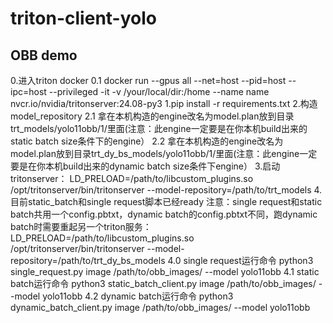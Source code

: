 # triton-client-yolo
## OBB demo
0.进入triton docker
    0.1 docker run --gpus all --net=host --pid=host --ipc=host --privileged -it -v /your/local/dir:/home --name name nvcr.io/nvidia/tritonserver:24.08-py3
1.pip install -r requirements.txt
2.构造model_repository
    2.1 拿在本机构造的engine改名为model.plan放到目录trt_models/yolo11obb/1/里面(注意：此engine一定要是在你本机build出来的static batch size条件下的engine）
    2.2 拿在本机构造的engine改名为model.plan放到目录trt_dy_bs_models/yolo11obb/1/里面(注意：此engine一定要是在你本机build出来的dynamic batch size条件下engine）
3.启动tritonserver： LD_PRELOAD=/path/to/libcustom_plugins.so /opt/tritonserver/bin/tritonserver --model-repository=/path/to/trt_models
4.目前static_batch和single request脚本已经ready
    注意：single request和static batch共用一个config.pbtxt，dynamic batch的config.pbtxt不同，跑dynamic batch时需要重起另一个triton服务：LD_PRELOAD=/path/to/libcustom_plugins.so /opt/tritonserver/bin/tritonserver --model-repository=/path/to/trt_dy_bs_models
    4.0 single request运行命令 python3 single_request.py image /path/to/obb_images/ --model yolo11obb
    4.1 static batch运行命令  python3 static_batch_client.py image /path/to/obb_images/ --model yolo11obb
    4.2 dynamic batch运行命令 python3 dynamic_batch_client.py image /path/to/obb_images/ --model yolo11obb 
